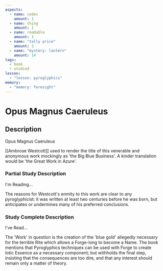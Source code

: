 ```yaml
---
aspects: 
  - name: codex
    amount: 1
  - name: thing
    amount: 1
  - name: readable
    amount: 1
  - name: "tally price"
    amount: 3
  - name: "mystery: lantern"
    amount: 14
tags:
  - book
  - studied
lesson:
  - "lesson: pyroglyphics"
memory:
  - "memory: foresight"
---
```


# Opus Magnus Caeruleus

## Description
Opus Magnus Caeruleus

[[Ambrose Westcott]] used to render the title of this venerable and anonymous work mockingly as 'the Big Blue Business'. A kinder translation would be 'the Great Work in Azure'.
### Partial Study Description
I'm Reading...

The reasons for Westcott's enmity to this work are clear to any pyroglyphicist: it was written at least two centuries before he was born, but anticipates or undermines many of his preferred conclusions.
### Study Complete Description
I've Read...

The 'Work' in question is the creation of the 'blue gold' allegedly necessary for the terrible Rite which allows a Forge-long to become a Name. The book mentions that Pyroglyphics techniques can be used with Forge to create Iotic Essence as a necessary component; but withholds the final step, insisting that the consequences are too dire, and that any interest should remain only a matter of theory.